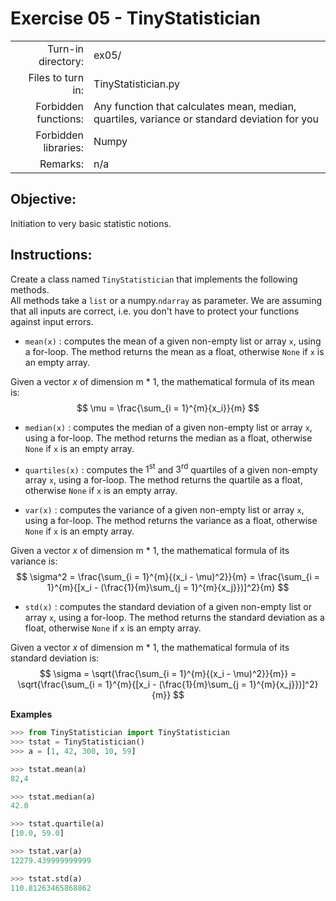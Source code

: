 # Exercise 05 - TinyStatistician

|                         |                                                                                                |
| -----------------------:| ---------------------------------------------------------------------------------------------- |
|   Turn-in directory:    |  ex05/                                                                                         |
|   Files to turn in:     |  TinyStatistician.py                                                                           |
|   Forbidden functions:  |  Any function that calculates mean, median, quartiles, variance or standard deviation for you  |
|   Forbidden libraries:  |  Numpy                                                                                         |
|   Remarks:              |  n/a                                                                                           |

## Objective:
Initiation to very basic statistic notions.

## Instructions:
Create a class named `TinyStatistician` that implements the following methods.   
All methods take a `list` or a numpy.`ndarray` as parameter.
We are assuming that all inputs are correct, i.e. you don't have to protect your functions against input errors.

* `mean(x)` : computes the mean of a given non-empty list or array `x`, using a for-loop. The method returns the mean as a float, otherwise `None` if `x` is an empty array.

Given a vector $x$ of dimension m * 1, the mathematical formula of its mean is:
$$
\mu = \frac{\sum_{i = 1}^{m}{x_i}}{m}
$$

* `median(x)` : computes the median of a given non-empty list or array `x`, using a for-loop. The method returns the median as a float, otherwise `None` if `x` is an empty array. 

* `quartiles(x)` : computes the $1^\text{st}$ and $3^\text{rd}$ quartiles of a given non-empty array `x`, using a for-loop. The method returns the quartile as a float, otherwise `None` if `x` is an empty array. 

* `var(x)` : computes the variance of a given non-empty list or array `x`, using a for-loop. The method returns the variance as a float, otherwise `None` if `x` is an empty array.

Given a vector $x$ of dimension m * 1, the mathematical formula of its variance is:
$$
\sigma^2 = \frac{\sum_{i = 1}^{m}{(x_i - \mu)^2}}{m} = \frac{\sum_{i = 1}^{m}{[x_i - (\frac{1}{m}\sum_{j = 1}^{m}{x_j}})]^2}{m}
$$

* `std(x)` : computes the standard deviation of a given non-empty list  or array `x`, using a for-loop. The method returns the standard deviation as a float, otherwise `None` if `x` is an empty array.

Given a vector $x$ of dimension m * 1, the mathematical formula of its standard deviation is:
$$
\sigma = \sqrt{\frac{\sum_{i = 1}^{m}{(x_i - \mu)^2}}{m}} = \sqrt{\frac{\sum_{i = 1}^{m}{[x_i - (\frac{1}{m}\sum_{j = 1}^{m}{x_j}})]^2}{m}}
$$

**Examples**
```python
>>> from TinyStatistician import TinyStatistician
>>> tstat = TinyStatistician()
>>> a = [1, 42, 300, 10, 59]

>>> tstat.mean(a)
82,4

>>> tstat.median(a)
42.0

>>> tstat.quartile(a)
[10.0, 59.0]

>>> tstat.var(a)
12279.439999999999

>>> tstat.std(a)
110.81263465868862
```
